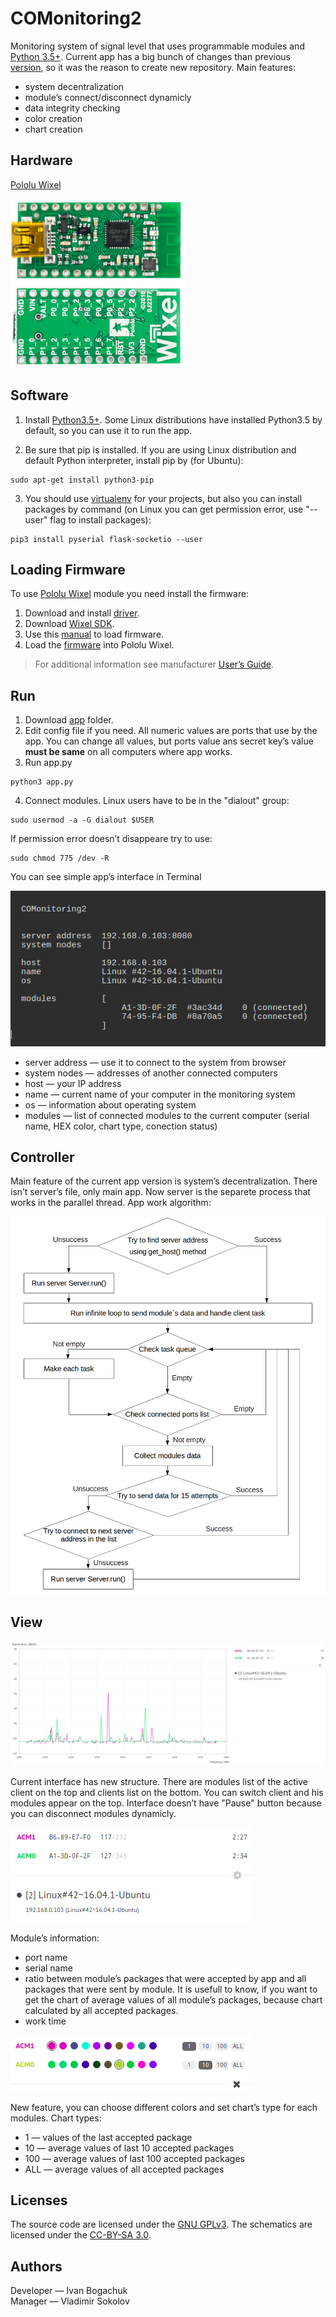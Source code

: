 # COMonitoring2

Monitoring system of signal level that uses programmable modules and [Python 3.5+](https://www.python.org/downloads/). Current app has a big bunch of changes than previous [version](https://github.com/anzodev/COMonitoring), so it was the reason to create new repository. Main features:

- system decentralization
- module’s connect/disconnect dynamicly
- data integrity checking
- color creation
- chart creation

## Hardware

[Pololu Wixel](https://www.pololu.com/docs/0J46/1)  

![Pololu Wixel](https://github.com/anzodev/COMonitoring2/blob/master/pics/wixel.png)

## Software

1. Install [Python3.5+](https://www.python.org/downloads/). Some Linux distributions have installed Python3.5 by default, so you can use it to run the app.

2. Be sure that pip is installed. If you are using Linux distribution and default Python interpreter, install pip by (for Ubuntu):
```
sudo apt-get install python3-pip
```
3. You should use [virtualenv](https://virtualenv.pypa.io/en/stable/installation/) for your projects, but also you can install packages by command (on Linux you can get permission error, use "--user" flag to install packages):
```
pip3 install pyserial flask-socketio --user
```

## Loading Firmware

To use [Pololu Wixel](https://www.pololu.com/docs/0J46/1) module you need install the firmware:
1. Download and install [driver](https://www.pololu.com/docs/0J46/3).
2. Download [Wixel SDK](https://www.pololu.com/docs/0J46/10.a).
3. Use this [manual](https://www.pololu.com/docs/0J46/10.b) to load firmware.
4. Load the [firmware](https://github.com/anzodev/COMonitoring/tree/master/wixel-sdk/apps/RPi_2oleds_ssd1306) into Pololu Wixel.

> For additional information see manufacturer [User’s Guide](https://www.pololu.com/docs/0J46).

## Run

1. Download [app](https://github.com/anzodev/COMonitoring2/tree/master/app) folder.
2. Edit config file if you need. All numeric values are ports that use by the app. You can change all values, but ports value ans secret key’s value **must be same** on all computers where app works.
3. Run app.py
```
python3 app.py
```
4. Connect modules. Linux users have to be in the "dialout" group:
```
sudo usermod -a -G dialout $USER
```
If permission error doesn’t disappeare try to use:
```
sudo chmod 775 /dev -R
```

You can see simple app’s interface in Terminal  

![App interface](https://github.com/anzodev/COMonitoring2/blob/master/pics/app-interface.png)  

- server address &mdash; use it to connect to the system from browser  
- system nodes &mdash; addresses of another connected computers  
- host &mdash; your IP address  
- name &mdash; current name of your computer in the monitoring system  
- os &mdash; information about operating system  
- modules &mdash; list of connected modules to the current computer (serial name, HEX color, chart type, conection status)

## Controller

Main feature of the current app version is system’s decentralization. There isn’t server’s file, only main app. Now server is the separete process that works in the parallel thread. App work algorithm:  

![App’s algorithm](https://github.com/anzodev/COMonitoring2/blob/master/pics/algorithm.png)

## View
![Web interface](https://github.com/anzodev/COMonitoring2/blob/master/pics/web-interface.png)

Current interface has new structure. There are modules list of the active client on the top and clients list on the bottom. You can switch client and his modules appear on the top. Interface doesn’t have "Pause" button because you can disconnect modules dynamicly.

![Web interface](https://github.com/anzodev/COMonitoring2/blob/master/pics/module-setting1.png)

Module’s information:
- port name
- serial name
- ratio between module’s packages that were accepted by app and all packages that were sent by module. It is usefull to know, if you want to get the chart of average values of all module’s packages, because chart calculated by all accepted packages.
- work time

![Web interface](https://github.com/anzodev/COMonitoring2/blob/master/pics/module-setting2.png)

New feature, you can choose different colors and set chart’s type for each modules. Chart types:
- 1 &mdash; values of the last accepted package
- 10 &mdash; average values of last 10 accepted packages
- 100 &mdash; average values of last 100 accepted packages
- ALL &mdash; average values of all accepted packages

## Licenses

The source code are licensed under the [GNU GPLv3](https://www.gnu.org/licenses/gpl-3.0.html). The schematics are licensed under the [CC-BY-SA 3.0](https://creativecommons.org/licenses/by-sa/3.0/).

## Authors

Developer &mdash; Ivan Bogachuk  
Manager &mdash; Vladimir Sokolov

